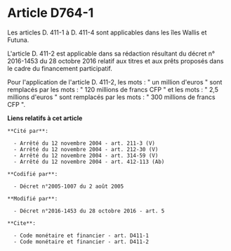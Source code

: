 # Article D764-1

Les articles D. 411-1 à D. 411-4 sont applicables dans les îles Wallis et Futuna. 

L'article  D. 411-2 est applicable dans sa rédaction résultant du décret n°  2016-1453 du 28 octobre 2016 relatif aux titres
et aux prêts proposés  dans le cadre du financement participatif.  

Pour l'application de l'article D. 411-2, les mots : " un million d'euros " sont remplacés par les mots : " 120 millions de
francs CFP " et les mots : " 2,5 millions d'euros " sont remplacés par les mots : " 300 millions de francs CFP ".

**Liens relatifs à cet article**

	**Cité par**:

	  - Arrêté du 12 novembre 2004 - art. 211-3 (V)
	  - Arrêté du 12 novembre 2004 - art. 212-30 (V)
	  - Arrêté du 12 novembre 2004 - art. 314-59 (V)
	  - Arrêté du 12 novembre 2004 - art. 412-113 (Ab)

	**Codifié par**:

	  - Décret n°2005-1007 du 2 août 2005

	**Modifié par**:

	  - Décret n°2016-1453 du 28 octobre 2016 - art. 5

	**Cite**:

	  - Code monétaire et financier - art. D411-1
	  - Code monétaire et financier - art. D411-2

